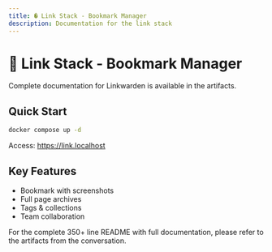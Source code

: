 ```yaml
---
title: � Link Stack - Bookmark Manager
description: Documentation for the link stack
---
```


# 🔗 Link Stack - Bookmark Manager

Complete documentation for Linkwarden is available in the artifacts.

## Quick Start

```bash
docker compose up -d
```

Access: https://link.localhost

## Key Features
- Bookmark with screenshots
- Full page archives
- Tags & collections
- Team collaboration

For the complete 350+ line README with full documentation,
please refer to the artifacts from the conversation.

